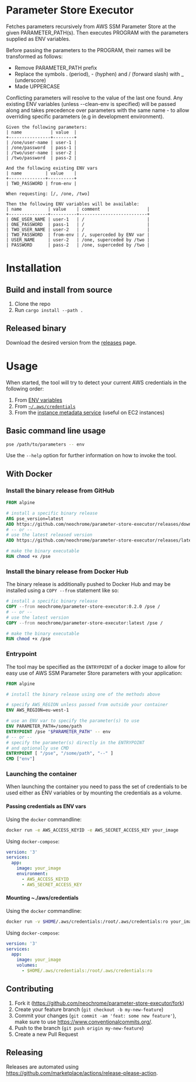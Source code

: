 # Parameter Store Executor
Fetches parameters recursively from AWS SSM Parameter Store at the given
PARAMETER_PATH(s).
Then executes PROGRAM with the parameters supplied as ENV variables.

Before passing the parameters to the PROGRAM, their names will be transformed as
follows:
- Remove PARAMETER_PATH prefix
- Replace the symbols . (period), - (hyphen) and / (forward slash) with _
(underscore)
- Made UPPERCASE

Conflicting parameters will resolve to the value of the last one found.
Any existing ENV variables (unless --clean-env is specified) will be passed
along and takes precedence over parameters with the same name - to allow
overriding specific parameters (e.g in development environment).

```gherkin
Given the following parameters:
| name           | value  |
+----------------+--------+
| /one/user-name | user-1 |
| /one/password  | pass-1 |
| /two/user-name | user-2 |
| /two/password  | pass-2 |

And the following existing ENV vars
| name         | value    |
+--------------+----------+
| TWO_PASSWORD | from-env |

When requesting: [/, /one, /two]

Then the following ENV variables will be available:
| name          | value    | comment                  |
+---------------+----------+--------------------------+
| ONE_USER_NAME | user-1   | /                        |
| ONE_PASSWORD  | pass-1   | /                        |
| TWO_USER_NAME | user-2   | /                        |
| TWO_PASSWORD  | from-env | /, superceded by ENV var |
| USER_NAME     | user-2   | /one, superceded by /two |
| PASSWORD      | pass-2   | /one, superceded by /two |
```

# Installation

## Build and install from source
1. Clone the repo
2. Run `cargo install --path .`


## Released binary
Download the desired version from the [releases](https://github.com/neochrome/parameter-store-executor/releases) page.


# Usage
When started, the tool will try to detect your current AWS credentials in the following order:
1. From [ENV variables](https://docs.aws.amazon.com/cli/latest/userguide/cli-configure-envvars.html)
2. From [`~/.aws/credentials`](https://docs.aws.amazon.com/cli/latest/userguide/cli-configure-files.html)
3. From the [instance metadata service](https://docs.aws.amazon.com/AWSEC2/latest/UserGuide/ec2-instance-metadata.html) (useful on EC2 instances)

## Basic command line usage
```sh
pse /path/to/parameters -- env
```
Use the `--help` option for further information on how to invoke the tool.

## With Docker

### Install the binary release from GitHub
```Dockerfile
FROM alpine

# install a specific binary release
ARG pse_version=latest
ADD https://github.com/neochrome/parameter-store-executor/releases/download/${pse_version}/pse /
# -- or --
# use the latest released version
ADD https://github.com/neochrome/parameter-store-executor/releases/latest/download/pse /

# make the binary executable
RUN chmod +x /pse
```

### Install the binary release from Docker Hub
The binary release is additionally pushed to Docker Hub and may be installed using
a `COPY --from` statement like so:

```Dockerfile
# install a specific binary release
COPY --from neochrome/parameter-store-executor:0.2.0 /pse /
# -- or --
# use the latest version
COPY --from neochrome/parameter-store-executor:latest /pse /

# make the binary executable
RUN chmod +x /pse
```

### Entrypoint
The tool may be specified as the `ENTRYPOINT` of a docker image to allow for
easy use of AWS SSM Parameter Store parameters with your application:
```Dockerfile
FROM alpine

# install the binary release using one of the methods above

# specify AWS_REGION unless passed from outside your container
ENV AWS_REGION=eu-west-1

# use an ENV var to specify the parameter(s) to use
ENV PARAMETER_PATH=/some/path
ENTRYPOINT /pse "$PARAMETER_PATH" -- env
# -- or --
# specify the parameter(s) directly in the ENTRYPOINT
# and optionally use CMD
ENTRYPOINT [ "/pse", "/some/path", "--" ]
CMD ["env"]
```

### Launching the container
When launching the container you need to pass the set of credentials to be used
either as ENV variables or by mounting the credentials as a volume.

#### Passing credentials as ENV vars
Using the `docker` commandline:
```sh
docker run -e AWS_ACCESS_KEYID -e AWS_SECRET_ACCESS_KEY your_image

```
Using `docker-compose`:
```yaml
version: '3'
services:
  app:
    image: your_image
    environment:
      - AWS_ACCESS_KEYID
      - AWS_SECRET_ACCESS_KEY
```

#### Mounting ~./aws/credentials
Using the `docker` commandline:
```sh
docker run -v $HOME/.aws/credentials:/root/.aws/credentials:ro your_image

```
Using `docker-compose`:
```yaml
version: '3'
services:
  app:
    image: your_image
    volumes:
      - $HOME/.aws/credentials:/root/.aws/credentials:ro
```

## Contributing
1. Fork it (<https://github.com/neochrome/parameter-store-executor/fork>)
2. Create your feature branch (`git checkout -b my-new-feature`)
3. Commit your changes (`git commit -am 'feat: some new feature'`),
   make sure to use <https://www.conventionalcommits.org/>.
4. Push to the branch (`git push origin my-new-feature`)
5. Create a new Pull Request

## Releasing
Releases are automated using <https://github.com/marketplace/actions/release-please-action>.
